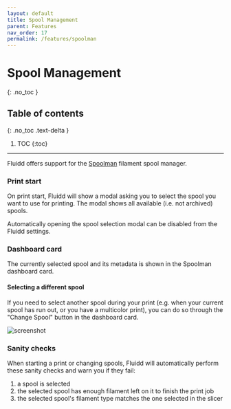 ```yaml
---
layout: default
title: Spool Management
parent: Features
nav_order: 17
permalink: /features/spoolman
---
```


# Spool Management
{: .no_toc }

## Table of contents
{: .no_toc .text-delta }

1. TOC
{:toc}

---

Fluidd offers support for the [Spoolman](https://github.com/Donkie/Spoolman) filament spool manager.

### Print start
On print start, Fluidd will show a modal asking you to select the spool you want to use for printing.
The modal shows all available (i.e. not archived) spools.
<!-- TODO uncomment when QR scanning is available
A spool can either be selected by selecting it directly, or by scanning an associated QR code using an attached webcam.

![screenshot](/assets/images/spoolman-scan-spool.png)
-->

Automatically opening the spool selection modal can be disabled from the Fluidd settings.

### Dashboard card
The currently selected spool and its metadata is shown in the Spoolman dashboard card.

#### Selecting a different spool
If you need to select another spool during your print (e.g. when your current spool has run out, or you have a multicolor print),
you can do so through the "Change Spool" button in the dashboard card.

![screenshot](/assets/images/spoolman-dashboard-card.png)

### Sanity checks
When starting a print or changing spools, Fluidd will automatically perform these sanity checks and warn you if they fail:  
1) a spool is selected  
2) the selected spool has enough filament left on it to finish the print job  
3) the selected spool's filament type matches the one selected in the slicer  
